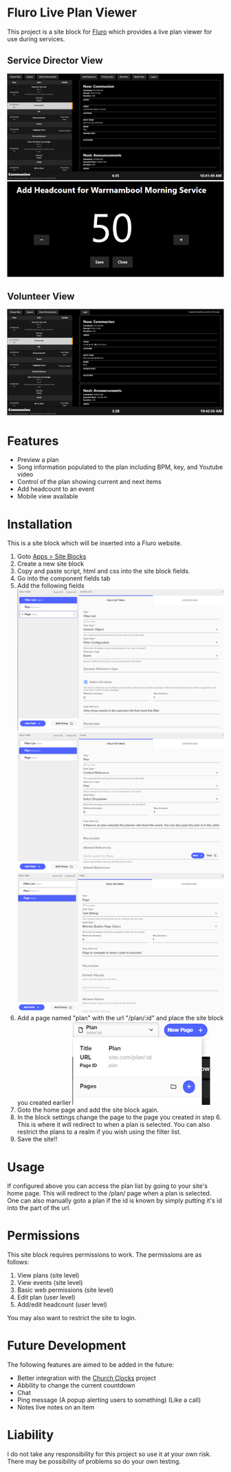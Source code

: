 # Fluro Live Plan Viewer
This project is a site block for [Fluro](https://www.fluro.io/) which provides a live plan viewer for use during services.

## Service Director View
![1](/img/example1.png)
![1](/img/example2.png)

## Volunteer View
![1](/img/example3.png)

# Features
* Preview a plan
* Song information populated to the plan including BPM, key, and Youtube video
* Control of the plan showing current and next items
* Add headcount to an event
* Mobile view available

# Installation
This is a site block which will be inserted into a Fluro website.

1. Goto [Apps > Site Blocks](https://app.fluro.io/sites/components)
2. Create a new site block
3. Copy and paste script, html and css into the site block fields.
4. Go into the component fields tab
5. Add the following fields
![1](/img/fields1.png)
![2](/img/fields2.png)
![3](/img/fields3.png)
6. Add a page named "plan" with the url "/plan/:id" and place the site block you created earlier
![4](/img/page1.png)
7. Goto the home page and add the site block again.
8. In the block settings change the page to the page you created in step 6. This is where it will redirect to when a plan is selected. You can also restrict the plans to a realm if you wish using the filter list.
9. Save the site!!

# Usage
If configured above you can access the plan list by going to your site's home page. This will redirect to the /plan/<id> page when a plan is selected. One can also manually goto a plan if the id is known by simply putting it's id into the <id> part of the url.

# Permissions
This site block requires permissions to work. The permissions are as follows:
1. View plans (site level)
2. View events (site level)
3. Basic web permissions (site level)
4. Edit plan (user level)
5. Add/edit headcount (user level)

You may also want to restrict the site to login.

# Future Development
  The following features are aimed to be added in the future:
  * Better integration with the [Church Clocks](https://github.com/Kardinia-Church/Church-Clocks) project
  * Abbility to change the current countdown
  * Chat
  * Ping message (A popup alerting users to something) (Like a call)
  * Notes live notes on an item
  
# Liability
I do not take any responsibility for this project so use it at your own risk. There may be possibility of problems so do your own testing.
